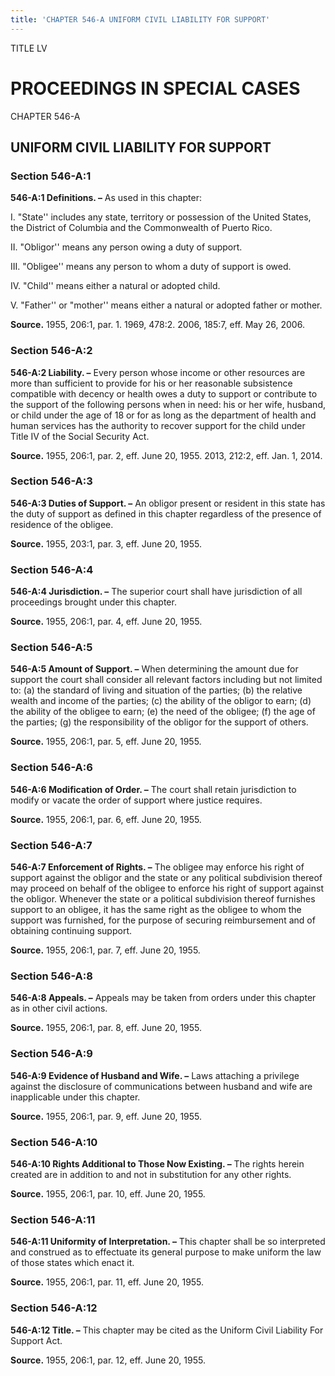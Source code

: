 ```yaml
---
title: 'CHAPTER 546-A UNIFORM CIVIL LIABILITY FOR SUPPORT'
---
```


TITLE LV
                                             
PROCEEDINGS IN SPECIAL CASES
============================

CHAPTER 546-A
                                             
UNIFORM CIVIL LIABILITY FOR SUPPORT
-----------------------------------

### Section 546-A:1

 **546-A:1 Definitions. –** As used in this chapter:
                                             
 I. "State'' includes any state, territory or possession of the
United States, the District of Columbia and the Commonwealth of Puerto
Rico.
                                             
 II. "Obligor'' means any person owing a duty of support.
                                             
 III. "Obligee'' means any person to whom a duty of support is owed.
                                             
 IV. "Child'' means either a natural or adopted child.
                                             
 V. "Father'' or "mother'' means either a natural or adopted father
or mother.

**Source.** 1955, 206:1, par. 1. 1969, 478:2. 2006, 185:7, eff. May 26,
2006.

### Section 546-A:2

 **546-A:2 Liability. –** Every person whose income or other
resources are more than sufficient to provide for his or her reasonable
subsistence compatible with decency or health owes a duty to support or
contribute to the support of the following persons when in need: his or
her wife, husband, or child under the age of 18 or for as long as the
department of health and human services has the authority to recover
support for the child under Title IV of the Social Security Act.

**Source.** 1955, 206:1, par. 2, eff. June 20, 1955. 2013, 212:2, eff.
Jan. 1, 2014.

### Section 546-A:3

 **546-A:3 Duties of Support. –** An obligor present or resident in
this state has the duty of support as defined in this chapter regardless
of the presence of residence of the obligee.

**Source.** 1955, 203:1, par. 3, eff. June 20, 1955.

### Section 546-A:4

 **546-A:4 Jurisdiction. –** The superior court shall have
jurisdiction of all proceedings brought under this chapter.

**Source.** 1955, 206:1, par. 4, eff. June 20, 1955.

### Section 546-A:5

 **546-A:5 Amount of Support. –** When determining the amount due for
support the court shall consider all relevant factors including but not
limited to: (a) the standard of living and situation of the parties; (b)
the relative wealth and income of the parties; (c) the ability of the
obligor to earn; (d) the ability of the obligee to earn; (e) the need of
the obligee; (f) the age of the parties; (g) the responsibility of the
obligor for the support of others.

**Source.** 1955, 206:1, par. 5, eff. June 20, 1955.

### Section 546-A:6

 **546-A:6 Modification of Order. –** The court shall retain
jurisdiction to modify or vacate the order of support where justice
requires.

**Source.** 1955, 206:1, par. 6, eff. June 20, 1955.

### Section 546-A:7

 **546-A:7 Enforcement of Rights. –** The obligee may enforce his
right of support against the obligor and the state or any political
subdivision thereof may proceed on behalf of the obligee to enforce his
right of support against the obligor. Whenever the state or a political
subdivision thereof furnishes support to an obligee, it has the same
right as the obligee to whom the support was furnished, for the purpose
of securing reimbursement and of obtaining continuing support.

**Source.** 1955, 206:1, par. 7, eff. June 20, 1955.

### Section 546-A:8

 **546-A:8 Appeals. –** Appeals may be taken from orders under this
chapter as in other civil actions.

**Source.** 1955, 206:1, par. 8, eff. June 20, 1955.

### Section 546-A:9

 **546-A:9 Evidence of Husband and Wife. –** Laws attaching a
privilege against the disclosure of communications between husband and
wife are inapplicable under this chapter.

**Source.** 1955, 206:1, par. 9, eff. June 20, 1955.

### Section 546-A:10

 **546-A:10 Rights Additional to Those Now Existing. –** The rights
herein created are in addition to and not in substitution for any other
rights.

**Source.** 1955, 206:1, par. 10, eff. June 20, 1955.

### Section 546-A:11

 **546-A:11 Uniformity of Interpretation. –** This chapter shall be
so interpreted and construed as to effectuate its general purpose to
make uniform the law of those states which enact it.

**Source.** 1955, 206:1, par. 11, eff. June 20, 1955.

### Section 546-A:12

 **546-A:12 Title. –** This chapter may be cited as the Uniform Civil
Liability For Support Act.

**Source.** 1955, 206:1, par. 12, eff. June 20, 1955.
